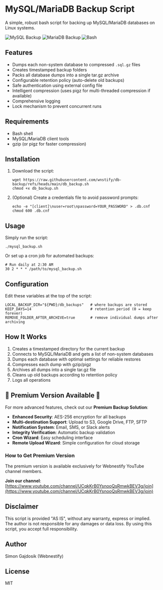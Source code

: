 MySQL/MariaDB Backup Script
===========================

A simple, robust bash script for backing up MySQL/MariaDB databases on Linux systems.

![MySQL Backup](https://img.shields.io/badge/MySQL-Backup-blue) ![MariaDB Backup](https://img.shields.io/badge/MariaDB-Backup-orange) ![Bash](https://img.shields.io/badge/Bash-Script-green)

Features
--------

*   Dumps each non-system database to compressed `.sql.gz` files
*   Creates timestamped backup folders
*   Packs all database dumps into a single tar.gz archive
*   Configurable retention policy (auto-delete old backups)
*   Safe authentication using external config file
*   Intelligent compression (uses pigz for multi-threaded compression if available)
*   Comprehensive logging
*   Lock mechanism to prevent concurrent runs 

Requirements
------------

*   Bash shell
*   MySQL/MariaDB client tools
*   gzip (or pigz for faster compression)

Installation
------------

1.  Download the script:
    
        wget https://raw.githubusercontent.com/wnstify/db-backup/refs/heads/main/db_backup.sh
        chmod +x db_backup.sh
    
2.  (Optional) Create a credentials file to avoid password prompts:
    
        echo -e "[client]\nuser=root\npassword=YOUR_PASSWORD" > .db.cnf
        chmod 600 .db.cnf
    

Usage
-----

Simply run the script:

    ./mysql_backup.sh

Or set up a cron job for automated backups:

    # Run daily at 2:30 AM
    30 2 * * * /path/to/mysql_backup.sh

Configuration
-------------

Edit these variables at the top of the script:

    LOCAL_BACKUP_DIR="${PWD}/db_backups"   # where backups are stored
    KEEP_DAYS=14                           # retention period (0 = keep forever)
    REMOVE_FOLDER_AFTER_ARCHIVE=true       # remove individual dumps after archiving

How It Works
------------

1.  Creates a timestamped directory for the current backup
2.  Connects to MySQL/MariaDB and gets a list of non-system databases
3.  Dumps each database with optimal settings for reliable restores
4.  Compresses each dump with gzip/pigz
5.  Archives all dumps into a single tar.gz file
6.  Cleans up old backups according to retention policy
7.  Logs all operations

🌟 Premium Version Available 🌟
-------------------------------

For more advanced features, check out our **Premium Backup Solution**:

*   **Enhanced Security**: AES-256 encryption for all backups
*   **Multi-destination Support**: Upload to S3, Google Drive, FTP, SFTP
*   **Notification System**: Email, SMS, or Slack alerts
*   **Integrity Verification**: Automatic backup validation
*   **Cron Wizard**: Easy scheduling interface
*   **Remote Upload Wizard**: Simple configuration for cloud storage

### How to Get Premium Version

The premium version is available exclusively for Webnestify YouTube channel members.

**Join our channel**: [https://www.youtube.com/channel/UCqkKrB0YsnooQsRmwkBEV3g/join](https://www.youtube.com/channel/UCqkKrB0YsnooQsRmwkBEV3g/join)

Disclaimer
----------

This script is provided "AS IS", without any warranty, express or implied. The author is not responsible for any damages or data loss. By using this script, you accept full responsibility.

Author
------

Simon Gajdosik (Webnestify)

License
-------

MIT